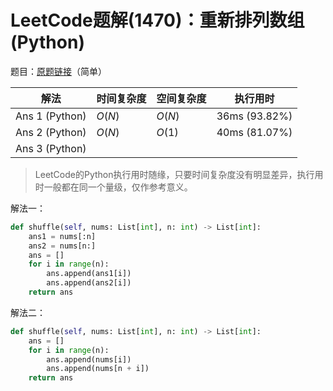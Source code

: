 # LeetCode题解(1470)：重新排列数组(Python)

题目：[原题链接](https://leetcode-cn.com/problems/shuffle-the-array/)（简单）

| 解法           | 时间复杂度 | 空间复杂度 | 执行用时      |
| -------------- | ---------- | ---------- | ------------- |
| Ans 1 (Python) | $O(N)$     | $O(N)$     | 36ms (93.82%) |
| Ans 2 (Python) | $O(N)$     | $O(1)$     | 40ms (81.07%) |
| Ans 3 (Python) |            |            |               |

>  LeetCode的Python执行用时随缘，只要时间复杂度没有明显差异，执行用时一般都在同一个量级，仅作参考意义。

解法一：

```python
def shuffle(self, nums: List[int], n: int) -> List[int]:
    ans1 = nums[:n]
    ans2 = nums[n:]
    ans = []
    for i in range(n):
        ans.append(ans1[i])
        ans.append(ans2[i])
    return ans
```

解法二：

```python
def shuffle(self, nums: List[int], n: int) -> List[int]:
    ans = []
    for i in range(n):
        ans.append(nums[i])
        ans.append(nums[n + i])
    return ans
```
